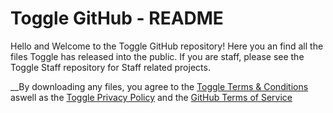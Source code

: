 # Toggle GitHub - README

Hello and Welcome to the Toggle GitHub repository! Here you an find all the files Toggle has released into the public.
If you are staff, please see the Toggle Staff repository for Staff related projects.

__By downloading any files, you agree to the [Toggle Terms & Conditions](https://toggle.org/tcs) aswell as the [Toggle Privacy Policy](https://toggle.org/privacy) and the [GitHub Terms of Service](https://help.github.com/en/github/site-policy/github-terms-of-service)

